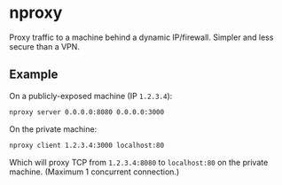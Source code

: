 # nproxy

Proxy traffic to a machine behind a dynamic IP/firewall. Simpler and less secure than a VPN.

## Example

On a publicly-exposed machine (IP `1.2.3.4`):

```bash
nproxy server 0.0.0.0:8080 0.0.0.0:3000
```

On the private machine:

```bash
nproxy client 1.2.3.4:3000 localhost:80
```

Which will proxy TCP from `1.2.3.4:8080` to `localhost:80` on the private machine.
(Maximum 1 concurrent connection.)
